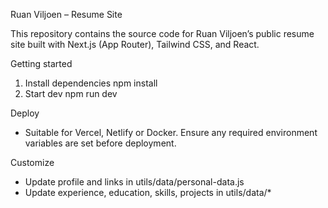 Ruan Viljoen – Resume Site

This repository contains the source code for Ruan Viljoen’s public resume site built with Next.js (App Router), Tailwind CSS, and React.

Getting started
1) Install dependencies
   npm install
2) Start dev
   npm run dev

Deploy
- Suitable for Vercel, Netlify or Docker. Ensure any required environment variables are set before deployment.

Customize
- Update profile and links in utils/data/personal-data.js
- Update experience, education, skills, projects in utils/data/*


